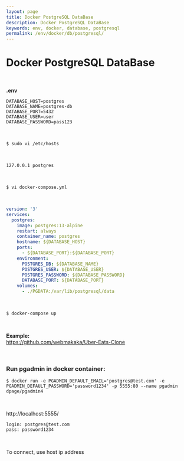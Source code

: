 ```yaml
---
layout: page
title: Docker PostgreSQL DataBase
description: Docker PostgreSQL DataBase
keywords: env, docker, database, postgresql
permalink: /env/docker/db/postgresql/
---
```


# Docker PostgreSQL DataBase

<br/>

**.env**

```
DATABASE_HOST=postgres
DATABASE_NAME=postgres-db
DATABASE_PORT=5432
DATABASE_USER=user
DATABASE_PASSWORD=pass123
```

<br/>

```
$ sudo vi /etc/hosts
```

<br/>

```
127.0.0.1 postgres
```

<br/>

```
$ vi docker-compose.yml
```

<br/>

```yaml
version: '3'
services:
  postgres:
    image: postgres:13-alpine
    restart: always
    container_name: postgres
    hostname: ${DATABASE_HOST}
    ports:
      - ${DATABASE_PORT}:${DATABASE_PORT}
    environment:
      POSTGRES_DB: ${DATABASE_NAME}
      POSTGRES_USER: ${DATABASE_USER}
      POSTGRES_PASSWORD: ${DATABASE_PASSWORD}
      DATABASE_PORT: ${DATABASE_PORT}
    volumes:
      - ./PGDATA:/var/lib/postgresql/data
```

<br/>

    $ docker-compose up

<br/>

**Example:**  
https://github.com/webmakaka/Uber-Eats-Clone

<br/>

### Run pgadmin in docker container:

```
$ docker run -e PGADMIN_DEFAULT_EMAIL='postgres@test.com' -e PGADMIN_DEFAULT_PASSWORD='password1234' -p 5555:80 --name pgadmin dpage/pgadmin4
```

<br/>

http://localhost:5555/

```
login: postgres@test.com
pass: password1234
```

<br/>

To connect, use host ip address
